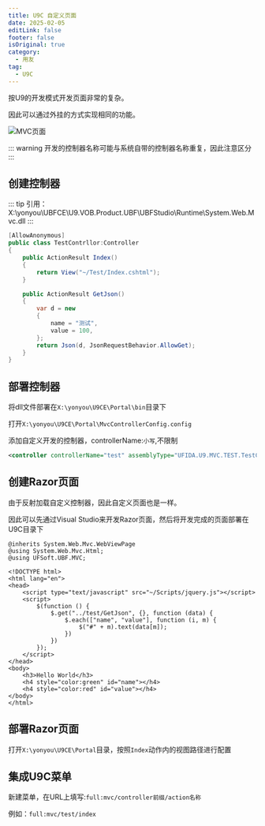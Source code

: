```yaml
---
title: U9C 自定义页面
date: 2025-02-05
editLink: false
footer: false
isOriginal: true
category:
  - 用友
tag:
  - U9C
---
```


按U9的开发模式开发页面非常的复杂。

因此可以通过外挂的方式实现相同的功能。

![MVC页面](https://nas.ilyl.life:8092/yonyou/u9c/ui/mvc/u9c_mvc.png)

::: warning
开发的控制器名称可能与系统自带的控制器名称重复，因此注意区分
:::

## 创建控制器

::: tip
引用：X:\yonyou\UBFCE\U9.VOB.Product.UBF\UBFStudio\Runtime\System.Web.Mvc.dll
:::

```cs
[AllowAnonymous]
public class TestContrllor:Controller
{
    public ActionResult Index()
    {
        return View("~/Test/Index.cshtml");
    }

    public ActionResult GetJson()
    {
        var d = new
        {
            name = "测试",
            value = 100,
        };
        return Json(d, JsonRequestBehavior.AllowGet);
    }
}
```

## 部署控制器

将dll文件部署在`X:\yonyou\U9CE\Portal\bin`目录下

打开`X:\yonyou\U9CE\Portal\MvcControllerConfig.config`

添加自定义开发的控制器，controllerName:`小写`,不限制

```xml
<controller controllerName="test" assemblyType="UFIDA.U9.MVC.TEST.TestContrllor,UFIDA.U9.MVC.TEST" />
```

## 创建Razor页面

由于反射加载自定义控制器，因此自定义页面也是一样。

因此可以先通过Visual Studio来开发Razor页面，然后将开发完成的页面部署在U9C目录下

```cshtml{1-3}
@inherits System.Web.Mvc.WebViewPage
@using System.Web.Mvc.Html;
@using UFSoft.UBF.MVC;

<!DOCTYPE html>
<html lang="en">
<head>
    <script type="text/javascript" src="~/Scripts/jquery.js"></script>
    <script>
        $(function () {
            $.get("../test/GetJson", {}, function (data) {
                $.each(["name", "value"], function (i, m) {
                    $("#" + m).text(data[m]);
                })
            })
        });
    </script>
</head>
<body>
    <h3>Hello World</h3>
    <h4 style="color:green" id="name"></h4>
    <h4 style="color:red" id="value"></h4>
</body>
</html>
```

## 部署Razor页面

打开`X:\yonyou\U9CE\Portal`目录，按照`Index`动作内的视图路径进行配置

## 集成U9C菜单

新建菜单，在URL上填写:`full:mvc/controller前缀/action名称`

例如：`full:mvc/test/index`